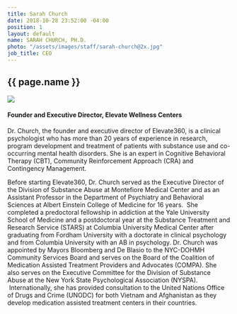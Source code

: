 ```yaml
---
title: Sarah Church
date: 2018-10-28 23:52:00 -04:00
position: 1
layout: default
name: SARAH CHURCH, PH.D.
photo: "/assets/images/staff/sarah-church@2x.jpg"
job_title: CEO
---
```


<section class="team-bio">
<h1 class="small">{{ page.name }}</h1>
<img class="team-bio-photo" src="{{ page.photo }}">
<div class="team-bio-text">
    <h4>Founder and Executive Director,  Elevate Wellness Centers</h4>
    <p class="preview">
        Dr. Church, the founder and executive director of Elevate360, is a clinical psychologist who has more than 20 years of experience in research, program development and treatment of patients with substance use and co-occurring mental health disorders. She is an expert in Cognitive Behavioral Therapy (CBT), Community Reinforcement Approach (CRA) and Contingency Management.  
    </p>
    <p class="extended">
    Before starting Elevate360, Dr. Church served as the Executive Director of the Division of Substance Abuse at Montefiore Medical Center and as an Assistant Professor in the Department of Psychiatry and Behavioral Sciences at Albert Einstein College of Medicine for 16 years.  She completed a predoctoral fellowship in addiction at the Yale University School of Medicine and a postdoctoral year at the Substance Treatment and Research Service (STARS) at Columbia University Medical Center after graduating from Fordham University with a doctorate in clinical psychology and from Columbia University with an AB in psychology.  Dr. Church was appointed by Mayors Bloomberg and De Blasio to the NYC-DOHMH Community Services Board and serves on the Board of the Coalition of Medication Assisted Treatment Providers and Advocates (COMPA).  She also serves on the Executive Committee for the Division of Substance Abuse at the New York State Psychological Association (NYSPA).  Internationally, she has provided consultation to the United Nations Office of Drugs and Crime (UNODC) for both Vietnam and Afghanistan as they develop medication assisted treatment centers in their countries.
    </p>
</div>
<section>